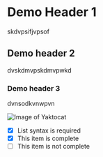 # Demo Header 1
skdvpsifjvpsof

## Demo header 2
dvskdmvpskdmvpwkd

### Demo header 3
dvnsodkvnwpvn

![Image of Yaktocat](https://octodex.github.com/images/yaktocat.png)



- [x] List syntax is required
- [x] This item is complete
- [ ] This item is not complete
